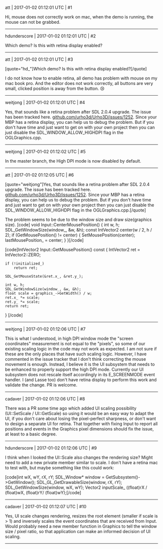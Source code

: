 att | 2017-01-02 01:12:01 UTC | #1

Hi, mouse does  not correctly work on mac, when the demo is running, the mouse can not be grabbed.

-------------------------

hdunderscore | 2017-01-02 01:12:01 UTC | #2

Which demo? Is this with retina display enabled?

-------------------------

att | 2017-01-02 01:12:01 UTC | #3

[quote="hd_"]Which demo? Is this with retina display enabled?[/quote]

I do not know how to enable retina, all demo has problem with mouse on my mac book pro.
And the editor does not work correctly, all buttons are very small, clicked position is away from the button. :cry:

-------------------------

weitjong | 2017-01-02 01:12:01 UTC | #4

Yes, that sounds like a retina problem after SDL 2.0.4 upgrade. The issue has been tracked here. [github.com/urho3d/Urho3D/issues/1252](https://github.com/urho3d/Urho3D/issues/1252). Since your MBP has a retina display, you can help us to debug the problem. But if you don't have time and just want to get on with your own project then you can just disable the SDL_WINDOW_ALLOW_HIGHDPI flag in the OGLGraphics.cpp.

-------------------------

weitjong | 2017-01-02 01:12:02 UTC | #5

In the master branch, the High DPI mode is now disabled by default.

-------------------------

att | 2017-01-02 01:12:05 UTC | #6

[quote="weitjong"]Yes, that sounds like a retina problem after SDL 2.0.4 upgrade. The issue has been tracked here. [github.com/urho3d/Urho3D/issues/1252](https://github.com/urho3d/Urho3D/issues/1252). Since your MBP has a retina display, you can help us to debug the problem. But if you don't have time and just want to get on with your own project then you can just disable the SDL_WINDOW_ALLOW_HIGHDPI flag in the OGLGraphics.cpp.[/quote]

The problem seems to be due to the window size and draw size(graphics size).
[code]
void Input::CenterMousePosition()
{
    int w, h;
    SDL_GetWindowSize(window_, &w, &h);
    const IntVector2 center(w / 2, h / 2);
    if (GetMousePosition() != center)
    {
        SetMousePosition(center);
        lastMousePosition_ = center;
    }
}[/code]

[code]IntVector2 Input::GetMousePosition() const
{
    IntVector2 ret = IntVector2::ZERO;

    if (!initialized_)
        return ret;

    SDL_GetMouseState(&ret.x_, &ret.y_);
    
    int w, h;
    SDL_GetWindowSize(window_, &w, &h);
    float scale = graphics_->GetWidth() / w;
    ret.x_ *= scale;
    ret.y_ *= scale;
    return ret;
}
[/code]

-------------------------

weitjong | 2017-01-02 01:12:06 UTC | #7

This is what I understood, in high DPI window mode the "screen coordinates" measurement is not equal to the "pixels", so some of our existing scaling logic in the code may not work as expected. I am not sure if these are the only places that have such scaling logic. However, I have commented in the issue tracker that I don't think correcting the mouse movement is enough. Instead, I believe it is the UI subsystem that needs to be enhanced to properly support the high DPI mode. Currently our UI subsystem does not rescale itself accordingly in its E_SCREENMODE event handler. I (and Lasse too) don't have retina display to perform this work and validate the change. PR is welcome.

-------------------------

cadaver | 2017-01-02 01:12:06 UTC | #8

There was a PR some time ago which added UI scaling possibility (UI::SetScale / UI::GetScale) so using it would be an easy way to adapt the UI, if you don't care about losing the pixel-perfect sharpness, or don't want to design a separate UI for retina. That together with fixing Input to report all positions and events in the Graphics pixel dimensions should fix the issue, at least to a basic degree.

-------------------------

hdunderscore | 2017-01-02 01:12:06 UTC | #9

I think when I looked the UI::Scale also changes the rendering size? Might need to add a new private member similar to scale. I don't have a retina mac to test with, but maybe something like this could work:

[code]int wX, wY, rX, rY;
SDL_Window* window = GetSubsystem<Graphics>()->GetWindow();
SDL_GL_GetDrawableSize(window, rX, rY);
SDL_GetWindowSize(window, wX, wY);
Vector2 inputScale_ ((float)rX / (float)wX, (float)rY/ (float)wY);[/code]

-------------------------

cadaver | 2017-01-02 01:12:07 UTC | #10

Yes, UI scale changes rendering, resizes the root element (smaller if scale is > 1) and inversely scales the event coordinates that are received from Input. Would probably need a new member function in Graphics to tell the window size / pixel ratio, so that application can make an informed decision of UI scaling.

-------------------------

